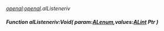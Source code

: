 _[openal](../../modules/openal/openal-module.md):[openal](../../modules/openal/openal-module.md).alListeneriv_
##### Function alListeneriv:Void( param:[ALenum](../../modules/openal/openal-alenum.md),values:[ALint](../../modules/openal/openal-alint.md) Ptr )
